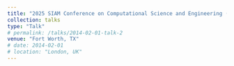 ```yaml
---
title: "2025 SIAM Conference on Computational Science and Engineering (CSE25)"
collection: talks
type: "Talk"
# permalink: /talks/2014-02-01-talk-2
venue: "Fort Worth, TX"
# date: 2014-02-01
# location: "London, UK"
---
```


<!-- [More information here](http://example2.com)

This is a description of your talk, which is a markdown files that can be all markdown-ified like any other post. Yay markdown! -->
